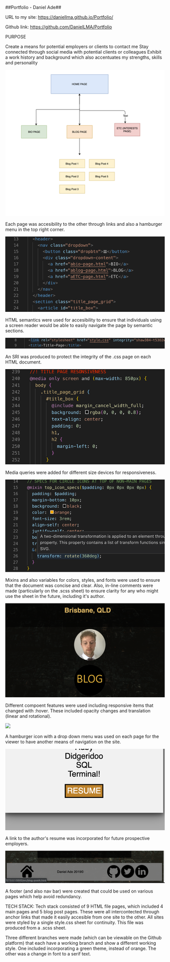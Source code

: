##Portfolio - Daniel Ade##

URL to my site: https://daniellma.github.io/Portfolio/

Github link: https://github.com/DanielLMA/Portfolio

PURPOSE

Create a means for potential employers or clients to contact me
Stay connected through social media with potential clients or colleagues
Exhibit a work history and background which also accentuates my strengths, skills and personality 


![](docs/sitemap.png)

Each page was accesibility to the other through links and also a hamburger menu in the top right corner. 

![](docs/accessibility.png)

HTML semantics were used for accesibility to ensure that individuals using a screen reader would be able to easily navigate the page by semantic sections. 

![](docs/SRI.png)

An SRI was produced to protect the integrity of the .css page on each HTML document. 

![](docs/mediaquery.png)

Media queries were added for different size devices for responsiveness. 

![](docs/mixin.png)

Mixins and also variables for colors, styles, and fonts were used to ensure that the document was concise and clear. Also, in-line comments were made (particularly on the .scss sheet) to ensure clarity for any who might use the sheet in the future, including it's author. 

![](docs/hover.png)

Different compoent features were used including responsive items that changed with :hover. These included opacity changes and translation (linear and rotational). 

![](docs/hamburger.png)

A hamburger icon with a drop down menu was used on each page for the viewer to have another means of navigation on the site. 

![](docs/resumelink.png)

A link to the author's resume was incorporated for future prospective employers. 

![](docs/footer.png)

A footer (and also nav bar) were created that could be used on various pages which help avoid redundancy. 

TECH STACK: Tech stack consisted of 9 HTML file pages, which included 4 main pages and 5 blog post pages. These were all intercontected through anchor links that made it easily accesible from one site to the other. All sites were styled by a single style.css sheet for continuity. This file was produced from a .scss sheet. 

Three different branches were made (which can be viewable on the Github platform) that each have a working branch and show a different working style. One included incorporating a green theme, instead of orange. The other was a change in font to a serif text. 


